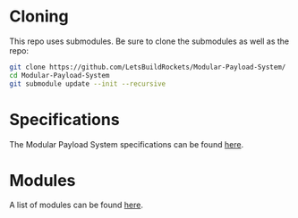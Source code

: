 # Cloning

This repo uses submodules. Be sure to clone the submodules as well as the repo:

```sh
git clone https://github.com/LetsBuildRockets/Modular-Payload-System/
cd Modular-Payload-System
git submodule update --init --recursive
```

# Specifications

The Modular Payload System specifications can be found [here](https://github.com/LetsBuildRockets/Modular-Payload-System/blob/master/Hardware/Reference/Specifications.md).

# Modules

A list of modules can be found [here](https://github.com/LetsBuildRockets/Modular-Payload-System/blob/master/ModuleList.md).